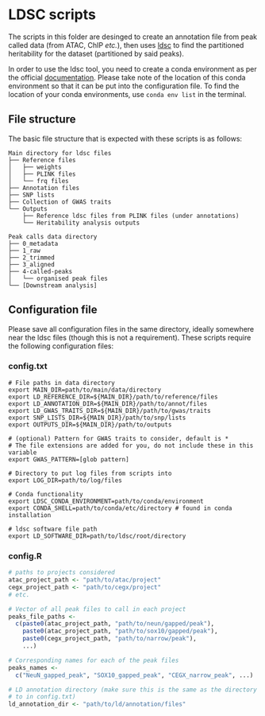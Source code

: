 # LDSC scripts

The scripts in this folder are desinged to create an annotation file from peak called data (from ATAC, ChIP *etc.*), then uses [ldsc](https://github.com/bulik/ldsc) to find the partitioned heritability for the dataset (partitioned by said peaks).

In order to use the ldsc tool, you need to create a conda environment as per the official [documentation](https://github.com/bulik/ldsc?tab=readme-ov-file#getting-started). Please take note of the location of this conda environment so that it can be put into the configuration file. To find the location of your conda environments, use `conda env list` in the terminal.

## File structure
The basic file structure that is expected with these scripts is as follows:
```text
Main directory for ldsc files
├── Reference files
│   ├── weights
│   ├── PLINK files
│   └── frq files
├── Annotation files
├── SNP lists
├── Collection of GWAS traits
└── Outputs
    ├── Reference ldsc files from PLINK files (under annotations)
    └── Heritability analysis outputs

Peak calls data directory
├── 0_metadata
├── 1_raw
├── 2_trimmed
├── 3_aligned
├── 4-called-peaks
│   └── organised peak files
└── [Downstream analysis]
```

## Configuration file

Please save all configuration files in the same directory, ideally somewhere near the ldsc files (though this is not a requirement).
These scripts require the following configuration files:

### config.txt
```text
# File paths in data directory
export MAIN_DIR=path/to/main/data/directory
export LD_REFERENCE_DIR=${MAIN_DIR}/path/to/reference/files
export LD_ANNOTATION_DIR=${MAIN_DIR}/path/to/annot/files
export LD_GWAS_TRAITS_DIR=${MAIN_DIR}/path/to/gwas/traits
export SNP_LISTS_DIR=${MAIN_DIR}/path/to/snp/lists
export OUTPUTS_DIR=${MAIN_DIR}/path/to/outputs

# (optional) Pattern for GWAS traits to consider, default is *
# The file extensions are added for you, do not include these in this variable
export GWAS_PATTERN=[glob pattern]

# Directory to put log files from scripts into
export LOG_DIR=path/to/log/files

# Conda functionality
export LDSC_CONDA_ENVIRONMENT=path/to/conda/environment
export CONDA_SHELL=path/to/conda/etc/directory # found in conda installation

# ldsc software file path
export LD_SOFTWARE_DIR=path/to/ldsc/root/directory
```

### config.R

```R
# paths to projects considered
atac_project_path <- "path/to/atac/project"
cegx_project_path <- "path/to/cegx/project"
# etc.

# Vector of all peak files to call in each project
peaks_file_paths <-
  c(paste0(atac_project_path, "path/to/neun/gapped/peak"),
    paste0(atac_project_path, "path/to/sox10/gapped/peak"),
    paste0(cegx_project_path, "path/to/narrow/peak"),
    ...)

# Corresponding names for each of the peak files
peaks_names <-
  c("NeuN_gapped_peak", "SOX10_gapped_peak", "CEGX_narrow_peak", ...)

# LD annotation directory (make sure this is the same as the directory pointed
# to in config.txt)
ld_annotation_dir <- "path/to/ld/annotation/files"
```